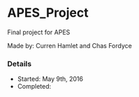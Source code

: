 # APES_Project
Final project for APES

Made by:
Curren Hamlet and Chas Fordyce

### Details
- Started:   May 9th, 2016
- Completed:
